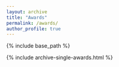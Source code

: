 ```yaml
---
layout: archive
title: "Awards"
permalink: /awards/
author_profile: true
---
```



{% include base_path %}


{% include archive-single-awards.html %}
